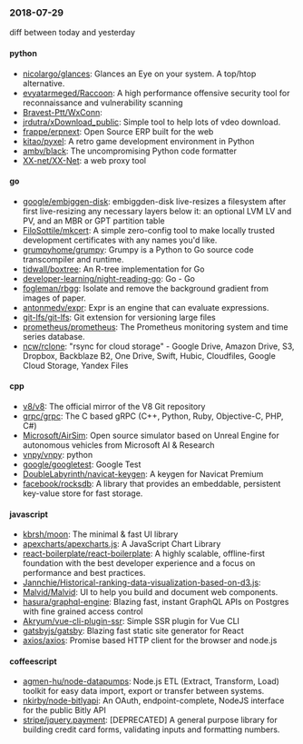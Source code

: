 ### 2018-07-29
diff between today and yesterday

#### python
* [nicolargo/glances](https://github.com/nicolargo/glances): Glances an Eye on your system. A top/htop alternative.
* [evyatarmeged/Raccoon](https://github.com/evyatarmeged/Raccoon): A high performance offensive security tool for reconnaissance and vulnerability scanning
* [Bravest-Ptt/WxConn](https://github.com/Bravest-Ptt/WxConn): 
* [jrdutra/xDownload_public](https://github.com/jrdutra/xDownload_public): Simple tool to help lots of vdeo download.
* [frappe/erpnext](https://github.com/frappe/erpnext): Open Source ERP built for the web
* [kitao/pyxel](https://github.com/kitao/pyxel): A retro game development environment in Python
* [ambv/black](https://github.com/ambv/black): The uncompromising Python code formatter
* [XX-net/XX-Net](https://github.com/XX-net/XX-Net): a web proxy tool

#### go
* [google/embiggen-disk](https://github.com/google/embiggen-disk): embiggden-disk live-resizes a filesystem after first live-resizing any necessary layers below it: an optional LVM LV and PV, and an MBR or GPT partition table
* [FiloSottile/mkcert](https://github.com/FiloSottile/mkcert): A simple zero-config tool to make locally trusted development certificates with any names you'd like.
* [grumpyhome/grumpy](https://github.com/grumpyhome/grumpy): Grumpy is a Python to Go source code transcompiler and runtime.
* [tidwall/boxtree](https://github.com/tidwall/boxtree): An R-tree implementation for Go
* [developer-learning/night-reading-go](https://github.com/developer-learning/night-reading-go): Go  -  Go 
* [fogleman/rbgg](https://github.com/fogleman/rbgg): Isolate and remove the background gradient from images of paper.
* [antonmedv/expr](https://github.com/antonmedv/expr): Expr is an engine that can evaluate expressions.
* [git-lfs/git-lfs](https://github.com/git-lfs/git-lfs): Git extension for versioning large files
* [prometheus/prometheus](https://github.com/prometheus/prometheus): The Prometheus monitoring system and time series database.
* [ncw/rclone](https://github.com/ncw/rclone): "rsync for cloud storage" - Google Drive, Amazon Drive, S3, Dropbox, Backblaze B2, One Drive, Swift, Hubic, Cloudfiles, Google Cloud Storage, Yandex Files

#### cpp
* [v8/v8](https://github.com/v8/v8): The official mirror of the V8 Git repository
* [grpc/grpc](https://github.com/grpc/grpc): The C based gRPC (C++, Python, Ruby, Objective-C, PHP, C#)
* [Microsoft/AirSim](https://github.com/Microsoft/AirSim): Open source simulator based on Unreal Engine for autonomous vehicles from Microsoft AI & Research
* [vnpy/vnpy](https://github.com/vnpy/vnpy): python
* [google/googletest](https://github.com/google/googletest): Google Test
* [DoubleLabyrinth/navicat-keygen](https://github.com/DoubleLabyrinth/navicat-keygen): A keygen for Navicat Premium
* [facebook/rocksdb](https://github.com/facebook/rocksdb): A library that provides an embeddable, persistent key-value store for fast storage.

#### javascript
* [kbrsh/moon](https://github.com/kbrsh/moon):  The minimal & fast UI library
* [apexcharts/apexcharts.js](https://github.com/apexcharts/apexcharts.js): A JavaScript Chart Library
* [react-boilerplate/react-boilerplate](https://github.com/react-boilerplate/react-boilerplate):  A highly scalable, offline-first foundation with the best developer experience and a focus on performance and best practices.
* [Jannchie/Historical-ranking-data-visualization-based-on-d3.js](https://github.com/Jannchie/Historical-ranking-data-visualization-based-on-d3.js): 
* [Malvid/Malvid](https://github.com/Malvid/Malvid): UI to help you build and document web components.
* [hasura/graphql-engine](https://github.com/hasura/graphql-engine): Blazing fast, instant GraphQL APIs on Postgres with fine grained access control
* [Akryum/vue-cli-plugin-ssr](https://github.com/Akryum/vue-cli-plugin-ssr):  Simple SSR plugin for Vue CLI
* [gatsbyjs/gatsby](https://github.com/gatsbyjs/gatsby):  Blazing fast static site generator for React
* [axios/axios](https://github.com/axios/axios): Promise based HTTP client for the browser and node.js

#### coffeescript
* [agmen-hu/node-datapumps](https://github.com/agmen-hu/node-datapumps): Node.js ETL (Extract, Transform, Load) toolkit for easy data import, export or transfer between systems.
* [nkirby/node-bitlyapi](https://github.com/nkirby/node-bitlyapi): An OAuth, endpoint-complete, NodeJS interface for the public Bitly API
* [stripe/jquery.payment](https://github.com/stripe/jquery.payment): [DEPRECATED] A general purpose library for building credit card forms, validating inputs and formatting numbers.
